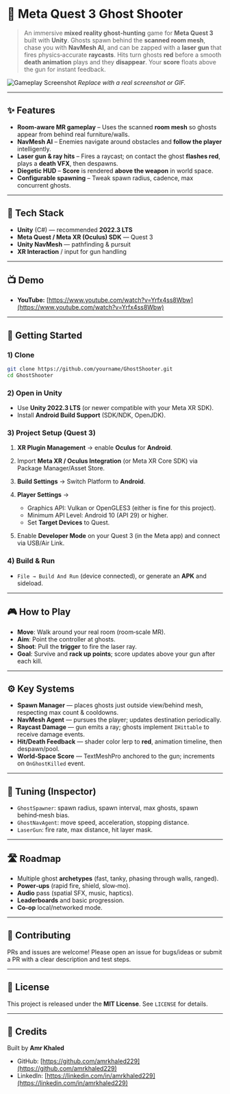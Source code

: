 # 👻 Meta Quest 3 Ghost Shooter

> An immersive **mixed reality ghost‑hunting** game for **Meta Quest 3** built with **Unity**. Ghosts spawn behind the **scanned room mesh**, chase you with **NavMesh AI**, and can be zapped with a **laser gun** that fires physics‑accurate **raycasts**. Hits turn ghosts **red** before a smooth **death animation** plays and they **disappear**. Your **score** floats above the gun for instant feedback.

![Gameplay Screenshot](docs/screenshot.jpg)
*Replace with a real screenshot or GIF.*

---

## ✨ Features

* **Room‑aware MR gameplay** – Uses the scanned **room mesh** so ghosts appear from behind real furniture/walls.
* **NavMesh AI** – Enemies navigate around obstacles and **follow the player** intelligently.
* **Laser gun & ray hits** – Fires a raycast; on contact the ghost **flashes red**, plays a **death VFX**, then despawns.
* **Diegetic HUD** – **Score** is rendered **above the weapon** in world space.
* **Configurable spawning** – Tweak spawn radius, cadence, max concurrent ghosts.

---

## 🧰 Tech Stack

* **Unity** (C#) — recommended **2022.3 LTS**
* **Meta Quest / Meta XR (Oculus) SDK** — Quest 3
* **Unity NavMesh** — pathfinding & pursuit
* **XR Interaction** / input for gun handling

---

## 📺 Demo

* **YouTube:** [https://www.youtube.com/watch?v=Yrfx4ss8Wbw](https://www.youtube.com/watch?v=Yrfx4ss8Wbw)

---

## 🚀 Getting Started

### 1) Clone

```bash
git clone https://github.com/yourname/GhostShooter.git
cd GhostShooter
```

### 2) Open in Unity

* Use **Unity 2022.3 LTS** (or newer compatible with your Meta XR SDK).
* Install **Android Build Support** (SDK/NDK, OpenJDK).

### 3) Project Setup (Quest 3)

1. **XR Plugin Management** → enable **Oculus** for **Android**.
2. Import **Meta XR / Oculus Integration** (or Meta XR Core SDK) via Package Manager/Asset Store.
3. **Build Settings** → Switch Platform to **Android**.
4. **Player Settings** →

   * Graphics API: Vulkan or OpenGLES3 (either is fine for this project).
   * Minimum API Level: Android 10 (API 29) or higher.
   * Set **Target Devices** to Quest.
5. Enable **Developer Mode** on your Quest 3 (in the Meta app) and connect via USB/Air Link.

### 4) Build & Run

* `File → Build And Run` (device connected), or generate an **APK** and sideload.

---

## 🎮 How to Play

* **Move**: Walk around your real room (room‑scale MR).
* **Aim**: Point the controller at ghosts.
* **Shoot**: Pull the **trigger** to fire the laser ray.
* **Goal**: Survive and **rack up points**; score updates above your gun after each kill.

---

## ⚙️ Key Systems

* **Spawn Manager** — places ghosts just outside view/behind mesh, respecting max count & cooldowns.
* **NavMesh Agent** — pursues the player; updates destination periodically.
* **Raycast Damage** — gun emits a ray; ghosts implement `IHittable` to receive damage events.
* **Hit/Death Feedback** — shader color lerp to **red**, animation timeline, then despawn/pool.
* **World‑Space Score** — TextMeshPro anchored to the gun; increments on `OnGhostKilled` event.

---

## 🧪 Tuning (Inspector)

* `GhostSpawner`: spawn radius, spawn interval, max ghosts, spawn behind‑mesh bias.
* `GhostNavAgent`: move speed, acceleration, stopping distance.
* `LaserGun`: fire rate, max distance, hit layer mask.

---

## 🛣️ Roadmap

* Multiple ghost **archetypes** (fast, tanky, phasing through walls, ranged).
* **Power‑ups** (rapid fire, shield, slow‑mo).
* **Audio** pass (spatial SFX, music, haptics).
* **Leaderboards** and basic progression.
* **Co‑op** local/networked mode.

---

## 🤝 Contributing

PRs and issues are welcome! Please open an issue for bugs/ideas or submit a PR with a clear description and test steps.

---

## 📜 License

This project is released under the **MIT License**. See `LICENSE` for details.

---

## 🙌 Credits

Built by **Amr Khaled**

* GitHub: [https://github.com/amrkhaled229](https://github.com/amrkhaled229)
* LinkedIn: [https://linkedin.com/in/amrkhaled229](https://linkedin.com/in/amrkhaled229)
